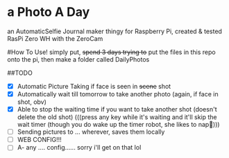 # a Photo A Day
an AutomaticSelfie Journal maker thingy for Raspberry Pi, created & tested RasPi Zero WH with the ZeroCam


#How To Use!
simply put, ~~spend 3 days trying to~~ put the files in this repo onto the pi, then make a folder called DailyPhotos

##TODO
- [X] Automatic Picture Taking if face is seen in ~~scene~~ shot
- [X] Automatically wait till tomorrow to take another photo (again, if face in shot, obv)
- [X] Able to stop the waiting time if you want to take another shot (doesn't delete the old shot) (((press any key while it's waiting and it'll skip the wait timer (though you do wake up the timer robot, she likes to nap🤖)))
- [ ] Sending pictures to ... wherever, saves them locally
- [ ] WEB CONFIG!!!
- [ ] A- any .... config...... sorry i'll get on that lol
